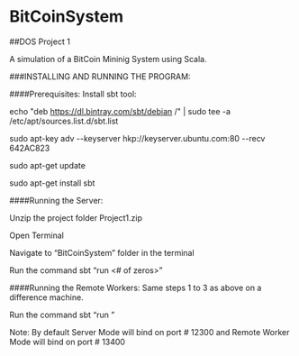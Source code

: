 # BitCoinSystem
##DOS Project 1

A simulation of a BitCoin Mininig System using Scala.

 
###INSTALLING AND RUNNING THE PROGRAM:


####Prerequisites:
Install sbt tool:

echo "deb https://dl.bintray.com/sbt/debian /" | sudo tee -a /etc/apt/sources.list.d/sbt.list

sudo apt-key adv --keyserver hkp://keyserver.ubuntu.com:80 --recv 642AC823

sudo apt-get update

sudo apt-get install sbt

####Running the Server:

Unzip the project folder Project1.zip

Open Terminal

Navigate to “BitCoinSystem” folder in the terminal

Run the command sbt “run <# of zeros>”

####Running the Remote Workers:
Same steps 1 to 3 as above on a difference machine.

Run the command sbt “run <ip address of the server>” 

Note: By default Server Mode will bind on port # 12300 and Remote Worker Mode will bind on port # 13400
